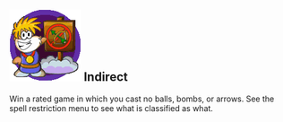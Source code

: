 ## ![Indirect_Icon](https://raw.githubusercontent.com/1IlIl/wikidata/main/achievement_icons/Indirect.png) Indirect


Win a rated game in which you cast no balls, bombs, or arrows. See the spell restriction menu to see what is classified as what.
